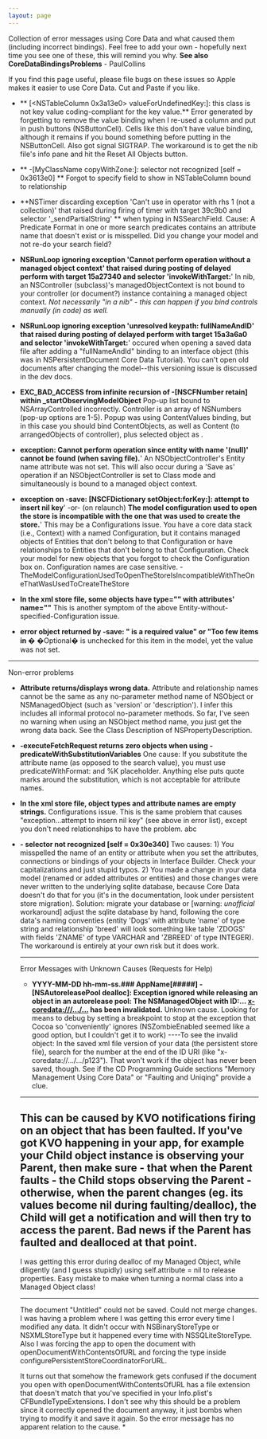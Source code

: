 ```yaml
---
layout: page
---
```




Collection of error messages using Core Data and what caused them (including incorrect bindings). Feel free to add your own - hopefully next time you see one of these, this will remind you why. **See also CoreDataBindingsProblems** - PaulCollins

If you find this page useful, please file bugs on these issues so Apple makes it easier to use Core Data.  Cut and Paste if you like.


* ** [<NSTableColumn 0x3a13e0> valueForUndefinedKey:]: this class is not key value coding-compliant for the key value.** Error generated by forgetting to remove the value binding when I re-used a column and put in push buttons (NSButtonCell). Cells like this don't have value binding, although it remains if you bound something before putting in the NSButtonCell. Also got signal SIGTRAP. The workaround is to get the nib file's info pane and hit the Reset All Objects button.

* ** -[My<nowiki/>ClassName copyWithZone:]: selector not recognized [self = 0x3613e0] **   Forgot to specify field to show in NSTableColumn bound to relationship

* **NSTimer discarding exception 'Can't use in operator with rhs 1 (not a collection)' that raised during firing of timer with target 39c9b0 and selector '_sendPartialString' ** when typing in NSSearchField. Cause: A Predicate Format in one or more search predicates contains an attribute name that doesn't exist or is misspelled. Did you change your model and not re-do your search field?

* **NSRunLoop ignoring exception 'Cannot perform operation without a managed object context' that raised during posting of delayed perform with target 15a27340 and selector 'invokeWithTarget:**' In nib, an NSController (subclass)'s managedObjectContext is not bound to your controller (or document?) instance containing a managed object context.  *Not necessarily "in a nib" - this can happen if you bind controls manually (in code) as well.*

* **NSRunLoop ignoring exception 'unresolved keypath: fullNameAndID' that raised during posting of delayed perform with target 15a3a6a0 and selector 'invokeWithTarget:**' occured when opening a saved data file after adding a "fullNameAndId" binding to an interface object (this was in NSPersistentDocument Core Data Tutorial). You can't open old documents after changing the model--this versioning issue is discussed in the dev docs.

* **EXC_BAD_ACCESS from infinite recursion of -[NSCFNumber retain] within _startObservingModelObject** Pop-up list bound to NSArrayControlled incorrectly. Controller is an array of NSNumbers (pop-up options are 1-5). Popup was using ContentValues binding, but in this case you should bind ContentObjects, as well as Content (to arrangedObjects of controller), plus selected object as <entity>.<int-attributename>

* **exception: Cannot perform operation since entity with name '(null)' cannot be found (when saving file).**' An NSObjectController's Entity name attribute was not set. This will also occur during a 'Save as' operation if an NSObjectController is set to Class mode and simultaneously is bound to a managed object context.

* **exception on -save: [NSCFDictionary setObject:forKey:]: attempt to insert nil key**' -or- (on relaunch) **The model configuration used to open the store is incompatible with the one that was used to create the store.**' This may be a Configurations issue. You have a core data stack (i.e., Context) with a named Configuration, but it contains managed objects of Entities that don't belong to that Configuration or have relationships to Entities that don't belong to that Configuration. Check your model for new objects that you forgot to check the Configuration box on. Configuration names are case sensitive. - TheModelConfigurationUsedToOpenTheStoreIsIncompatibleWithTheOneThatWasUsedToCreateTheStore

* **In the xml store file, some objects have     type="" with attributes'     name=""** This is another symptom of the above Entity-without-specified-Configuration issue.

* **error object returned by -save: "<attribute name> is a required value"  or  "Too few items in <to-many relationship name>�**  �Optional� is unchecked for this item in the model, yet the value was not set. 


----
Non-error problems


* **Attribute returns/displays wrong data.** Attribute and relationship names cannot be the same as any no-parameter method name of NSObject or NSManagedObject (such as 'version' or 'description'). I infer this includes all informal protocol no-parameter methods.  So far, I've seen no warning when using an NSObject method name, you just get the wrong data back. See the Class Description of NSPropertyDescription.

* **-executeFetchRequest returns zero objects when using -predicateWithSubstitutionVariables** One cause: If you substitute the attribute name (as opposed to the search value), you must use predicateWithFormat: and %K placeholder. Anything else puts quote marks around the substitution, which is not acceptable for attribute names.

* **In the xml store file, object types and attribute names are empty strings.** Configurations issue. This is the same problem that causes "exception...attempt to insern nil key" (see above in error list), except you don't need relationships to have the problem.
        <object type="" id="z102">
        <attribute name="" type="string">abc</attribute>




* **- selector not recognized [self = 0x30e340]** Two causes: 1) You misspelled the name of an entity or attribute when you set the attributes, connections or bindings of your objects in Interface Builder. Check your capitalizations and just stupid typos. 2) You made a change in your data model (renamed or added attributes or entities) and those changes were never written to the underlying sqlite database, because Core Data doesn't do that for you (it's in the documentation, look under persistent store migration). Solution: migrate your database or [warning: *unofficial* workaround] adjust the sqlite database by hand, following the core data's naming conventies (entity 'Dogs' with attribute 'name' of type string and relationship 'breed' will look something like table 'ZDOGS' with fields 'ZNAME' of type VARCHAR and 'ZBREED' of type INTEGER). The workaround is entirely at your own risk but it does work.


----
Error Messages with Unknown Causes (Requests for Help)


* **YYYY-MM-DD hh-mm-ss.### AppName[#####] -[NSAutoreleasePool dealloc]: Exception ignored while releasing an object in an autorelease pool: The NSManagedObject with ID:... <x-coredata:///.../...> has been invalidated.** Unknown cause. Looking for means to debug by setting a breakpoint to stop at the exception that Cocoa so 'conveniently' ignores (NSZombieEnabled seemed like a good option, but I couldn't get it to work)
----To see the invalid object: In the saved xml file version of your data (the persistent store file), search for the number at the end of the ID URI (like "x-coredata://.../.../p123"). That won't work if the object has never been saved, though. See if the CD Programming Guide sections "Memory Management Using Core Data" or "Faulting and Uniqing" provide a clue.
----
This can be caused by KVO notifications firing on an object that has been faulted.  If you've got KVO happening in your app, for example your Child object instance is observing your Parent, then make sure - that when the Parent faults - the Child stops observing the Parent - otherwise, when the parent changes (eg. its values become nil during faulting/dealloc), the Child will get a notification and will then try to access the parent.  Bad news if the Parent has faulted and dealloced at that point.
----
I was getting this error during dealloc of my Managed Object, while diligently (and I guess stupidly) using self.attribute = nil to release properties. Easy mistake to make when turning a normal class into a Managed Object class!


----
The document "Untitled" could not be saved. Could not merge changes.
I was having a problem where I was getting this error every time I modified any data. It didn't occur with NSBinaryStoreType or NSXMLStoreType but it happened every time with NSSQLiteStoreType. Also I was forcing the app to open the document with openDocumentWithContentsOfURL and forcing the type inside  configurePersistentStoreCoordinatorForURL.

It turns out that somehow the framework gets confused if the document you open with openDocumentWithContentsOfURL has a file extension that doesn't match that you've specified in your Info.plist's CFBundleTypeExtensions. I don't see why this should be a problem since it correctly opened the document anyway, it just bombs when trying to modify it and save it again. So the error message has no apparent relation to the cause.
*
